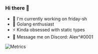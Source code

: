 ### Hi there 👋

-  🔭 I'm currently working on friday-sh
- 🥶 Golang enthusiast
- ⚡️ Kinda obsessed with static types
- 🧩 Message me on Discord: Alex^#0001


![Metrics](https://metrics.lecoq.io/alexover1?template=classic&base.community=0&base.repositories=0&languages=1&languages.limit=8&languages.sections=most-used&languages.colors=github&languages.threshold=0%25&languages.indepth=false&languages.recent.load=300&languages.recent.days=14&config.timezone=America%2FChicago)
